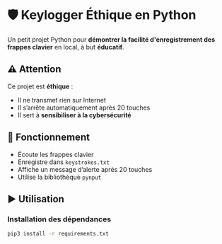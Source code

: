 # 🛡️ Keylogger Éthique en Python

Un petit projet Python pour **démontrer la facilité d'enregistrement des frappes clavier** en local, à but **éducatif**.

## ⚠️ Attention

Ce projet est **éthique** :
- Il ne transmet rien sur Internet
- Il s’arrête automatiquement après 20 touches
- Il sert à **sensibiliser à la cybersécurité**

## 🔧 Fonctionnement

- Écoute les frappes clavier
- Enregistre dans `keystrokes.txt`
- Affiche un message d’alerte après 20 touches
- Utilise la bibliothèque `pynput`

## ▶️ Utilisation

### Installation des dépendances

```bash
pip3 install -r requirements.txt
